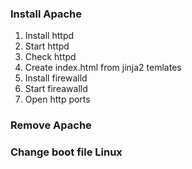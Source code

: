 ### Install Apache 

1. Install httpd
2. Start httpd
3. Check httpd
4. Create index.html from jinja2 temlates
5. Install firewalld
6. Start fireawalld
7. Open http ports


### Remove Apache

### Change boot file Linux